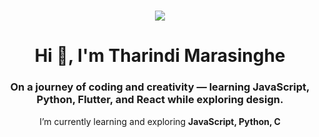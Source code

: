 <h1 align="center">
    <img src="https://readme-typing-svg.herokuapp.com/?font=Source+Code+Pro&color=00FF00&size=35&center=true&vCenter=true&width=500&height=70&duration=4000&lines=Hello+There!;+I'm+Tharindi+Marasinghe!;" />
</h1>

<h1 align="center">Hi 👋, I'm Tharindi Marasinghe</h1>
<h3 align="center">On a journey of coding and creativity — learning JavaScript, Python, Flutter, and React while exploring design.</h3>

<div align="center">
 
  I’m currently learning and exploring <b>JavaScript, Python, C</b>

</div>

